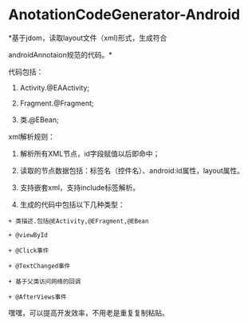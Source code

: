 # AnotationCodeGenerator-Android

*基于jdom，读取layout文件（xml)形式，生成符合

androidAnnotaion规范的代码。*

代码包括：

  1. Activity.@EAActivity;
 
  2. Fragment.@Fragment;

  3. 类.@EBean;
 
xml解析规则：

  1. 解析所有XML节点，id字段赋值以后即命中；

  2. 读取的节点数据包括：标签名（控件名）、android:id属性，layout属性。

  3. 支持嵌套xml，支持include标签解析。

  4. 生成的代码中包括以下几种类型：

    + 类描述.包括@EActivity,@EFragment,@EBean
  
    + @viewById
  
    + @Click事件
  
    + @TextChanged事件
 
    + 基于父类访问网络的回调
    
    + @AfterViews事件
    

嘿嘿，可以提高开发效率，不用老是重复复制粘贴。
